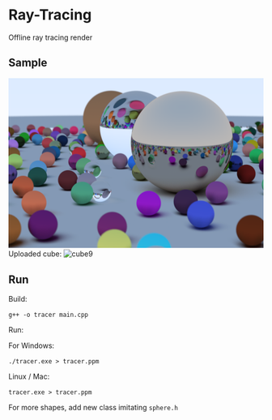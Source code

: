 # Ray-Tracing
Offline ray tracing render
## Sample

![render](./output_images/render.bmp)
Uploaded cube:
![cube9](./output_images/cube9/png)
## Run

Build:

```shell
g++ -o tracer main.cpp
```

Run:

For Windows:

```shell
./tracer.exe > tracer.ppm
```

Linux / Mac:

```shell
tracer.exe > tracer.ppm
```

For more shapes, add new class imitating `sphere.h`

